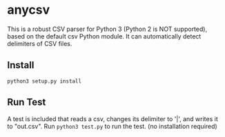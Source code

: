 # anycsv
This is a robust CSV parser for Python 3 (Python 2 is NOT supported), based on the
default csv Python module. It can automatically detect delimiters of CSV files.

## Install
`python3 setup.py install`

## Run Test
A test is included that reads a csv, changes its delimiter to '|', and writes it
to "out.csv".
Run `python3 test.py` to run the test. (no installation required)
